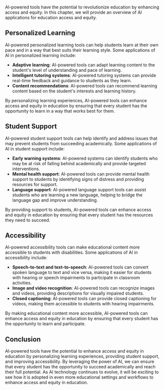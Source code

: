 

AI-powered tools have the potential to revolutionize education by enhancing access and equity. In this chapter, we will provide an overview of AI applications for education access and equity.

Personalized Learning
---------------------

AI-powered personalized learning tools can help students learn at their own pace and in a way that best suits their learning style. Some applications of AI in personalized learning include:

* **Adaptive learning**: AI-powered tools can adapt learning content to the student's level of understanding and pace of learning.
* **Intelligent tutoring systems**: AI-powered tutoring systems can provide real-time feedback and guidance to students as they learn.
* **Content recommendations**: AI-powered tools can recommend learning content based on the student's interests and learning history.

By personalizing learning experiences, AI-powered tools can enhance access and equity in education by ensuring that every student has the opportunity to learn in a way that works best for them.

Student Support
---------------

AI-powered student support tools can help identify and address issues that may prevent students from succeeding academically. Some applications of AI in student support include:

* **Early warning systems**: AI-powered systems can identify students who may be at risk of falling behind academically and provide targeted interventions.
* **Mental health support**: AI-powered tools can provide mental health support to students by identifying signs of distress and providing resources for support.
* **Language support**: AI-powered language support tools can assist students who are learning a new language, helping to bridge the language gap and improve understanding.

By providing support to students, AI-powered tools can enhance access and equity in education by ensuring that every student has the resources they need to succeed.

Accessibility
-------------

AI-powered accessibility tools can make educational content more accessible to students with disabilities. Some applications of AI in accessibility include:

* **Speech-to-text and text-to-speech**: AI-powered tools can convert spoken language to text and vice versa, making it easier for students with hearing or speech impairments to participate in classroom activities.
* **Image and video recognition**: AI-powered tools can recognize images and videos, providing descriptions for visually impaired students.
* **Closed captioning**: AI-powered tools can provide closed captioning for videos, making them accessible to students with hearing impairments.

By making educational content more accessible, AI-powered tools can enhance access and equity in education by ensuring that every student has the opportunity to learn and participate.

Conclusion
----------

AI-powered tools have the potential to enhance access and equity in education by personalizing learning experiences, providing student support, and improving accessibility. By leveraging the power of AI, we can ensure that every student has the opportunity to succeed academically and reach their full potential. As AI technology continues to evolve, it will be exciting to see how it is adopted in even more educational settings and workflows to enhance access and equity in education.
